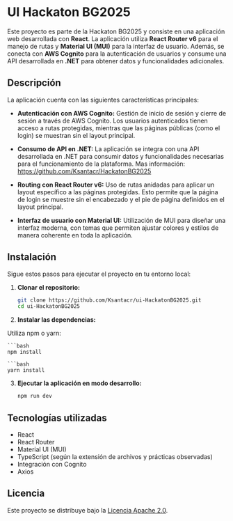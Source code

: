 # UI Hackaton BG2025

Este proyecto es parte de la Hackaton BG2025 y consiste en una aplicación web desarrollada con **React**. La aplicación utiliza **React Router v6** para el manejo de rutas y **Material UI (MUI)** para la interfaz de usuario. Además, se conecta con **AWS Cognito** para la autenticación de usuarios y consume una API desarrollada en **.NET** para obtener datos y funcionalidades adicionales.

## Descripción

La aplicación cuenta con las siguientes características principales:

- **Autenticación con AWS Cognito:**
  Gestión de inicio de sesión y cierre de sesión a través de AWS Cognito. Los usuarios autenticados tienen acceso a rutas protegidas, mientras que las páginas públicas (como el login) se muestran sin el layout principal.

- **Consumo de API en .NET:**
  La aplicación se integra con una API desarrollada en .NET para consumir datos y funcionalidades necesarias para el funcionamiento de la plataforma. Mas información: https://github.com/Ksantacr/HackatonBG2025

- **Routing con React Router v6:**
  Uso de rutas anidadas para aplicar un layout específico a las páginas protegidas. Esto permite que la página de login se muestre sin el encabezado y el pie de página definidos en el layout principal.

- **Interfaz de usuario con Material UI:**
  Utilización de MUI para diseñar una interfaz moderna, con temas que permiten ajustar colores y estilos de manera coherente en toda la aplicación.

## Instalación

Sigue estos pasos para ejecutar el proyecto en tu entorno local:

1. **Clonar el repositorio:**

   ```bash
   git clone https://github.com/Ksantacr/ui-HackatonBG2025.git
   cd ui-HackatonBG2025

2. **Instalar las dependencias:**

Utiliza npm o yarn:

    ```bash
    npm install

    ```bash
    yarn install

3. **Ejecutar la aplicación en modo desarrollo:**

    ```bash
    npm run dev


## Tecnologías utilizadas
- React
- React Router
- Material UI (MUI)
- TypeScript (según la extensión de archivos y prácticas observadas)
- Integración con Cognito
- Axios

## Licencia

Este proyecto se distribuye bajo la [Licencia Apache 2.0](https://www.apache.org/licenses/LICENSE-2.0).